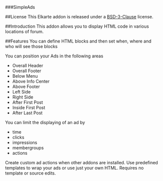 ###SimpleAds

##License
This Elkarte addon is released under a [BSD-3-Clause](http://opensource.org/licenses/BSD-3-Clause) license.

##Introduction
This addon allows you to display HTML code in various locations of forum.

##Features
You can define HTML blocks and then set when, where and who will see those blocks

You can position your Ads in the following areas

* Overall Header
* Overall Footer
* Below Menu
* Above Info Center
* Above Footer
* Left Side
* Right Side
* After First Post
* Inside First Post
* After Last Post

You can limit the displaying of an ad by

* time
* clicks
* impressions
* membergroups
* actions

Create custom ad actions when other addons are installed.
Use predefined templates to wrap your ads or use just your own HTML.
Requires no template or source edits.